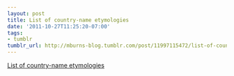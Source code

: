 ```yaml
---
layout: post
title: List of country-name etymologies
date: '2011-10-27T11:25:20-07:00'
tags:
- tumblr
tumblr_url: http://mburns-blog.tumblr.com/post/11997115472/list-of-country-name-etymologies
---
```

<a href="http://en.wikipedia.org/wiki/List_of_country-name_etymologies">List of country-name etymologies</a>

